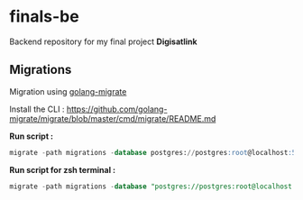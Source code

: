 # finals-be

Backend repository for my final project **Digisatlink**

## Migrations

Migration using [golang-migrate](https://github.com/golang-migrate/migrate/tree/master)

Install the CLI : https://github.com/golang-migrate/migrate/blob/master/cmd/migrate/README.md

**Run script :**
```sql
migrate -path migrations -database postgres://postgres:root@localhost:5432/finals_db?sslmode=disable up
```

**Run script for zsh terminal :**
```sql
migrate -path migrations -database "postgres://postgres:root@localhost:5432/finals_db?sslmode=disable" up
```